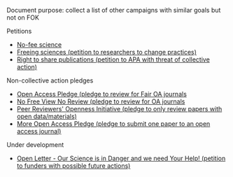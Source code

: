 Document purpose: collect a list of other campaigns with similar goals but not on FOK

Petitions
* [No-fee science](https://docs.google.com/forms/d/e/1FAIpQLSeGl9IgTZcVDcyinQbosTKhrZVTTVhQ8fUg5Yc9K860AHeDpw/viewform)
* [Freeing sciences (petition to researchers to change practices)](https://journauxscientifiqueslibres.wesign.it/en)
* [Right to share publications (petition to APA with threat of collective action)](https://www.change.org/p/american-psychological-association-right-to-share-publications?recruiter=11934790&utm_source=share_petition&utm_medium=copylink&utm_campaign=share_petition&utm_term=Search%3ESAP%3EUS%3ENonBrand%3EExact&use_react=false)


Non-collective action pledges
* [Open Access Pledge (pledge to review for Fair OA journals](http://www.openaccesspledge.com/)
* [No Free View No Review (pledge to review for OA journals](https://nofreeviewnoreview.org/)
* [Peer Reviewers' Openness Initiative (pledge to only review papers with open data/materials)](https://opennessinitiative.org/)
* [More Open Access Pledge (pledge to submit one paper to an open access journal)](https://globalyoungacademy.net/news-release-gya-members-pledge-for-open-access/)

Under development
* [Open Letter - Our Science is in Danger and we need Your Help! (petition to funders with possible future actions)](https://gitlab.com/publishing-reform/discussion/-/issues/133)
